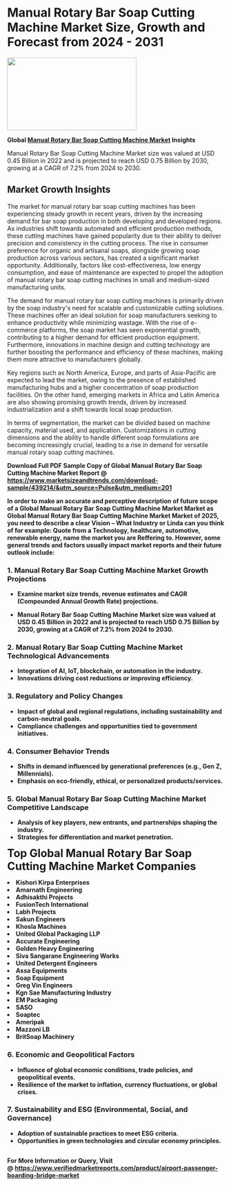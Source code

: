 <H1>Manual Rotary Bar Soap Cutting Machine Market Size, Growth and Forecast from 2024 - 2031</H1><img class="aligncenter size-medium wp-image-584254" src="https://thirdeyenews.in/wp-content/uploads/2024/09/Global-Market-Research-300x168.jpeg" alt="" width="300" height="168" /><p><strong>Global&nbsp;<a href="https://www.marketsizeandtrends.com/download-sample/439214/&amp;utm_source=Pulse&amp;utm_medium=201">Manual Rotary Bar Soap Cutting Machine Market</a> Insights</strong></p><p>Manual Rotary Bar Soap Cutting Machine Market size was valued at USD 0.45 Billion in 2022 and is projected to reach USD 0.75 Billion by 2030, growing at a CAGR of 7.2% from 2024 to 2030.</p><p><h2>Market Growth Insights</h2> <p>The market for manual rotary bar soap cutting machines has been experiencing steady growth in recent years, driven by the increasing demand for bar soap production in both developing and developed regions. As industries shift towards automated and efficient production methods, these cutting machines have gained popularity due to their ability to deliver precision and consistency in the cutting process. The rise in consumer preference for organic and artisanal soaps, alongside growing soap production across various sectors, has created a significant market opportunity. Additionally, factors like cost-effectiveness, low energy consumption, and ease of maintenance are expected to propel the adoption of manual rotary bar soap cutting machines in small and medium-sized manufacturing units.</p> <p><strong></strong></p> <p>The demand for manual rotary bar soap cutting machines is primarily driven by the soap industry's need for scalable and customizable cutting solutions. These machines offer an ideal solution for soap manufacturers seeking to enhance productivity while minimizing wastage. With the rise of e-commerce platforms, the soap market has seen exponential growth, contributing to a higher demand for efficient production equipment. Furthermore, innovations in machine design and cutting technology are further boosting the performance and efficiency of these machines, making them more attractive to manufacturers globally.</p> <p>Key regions such as North America, Europe, and parts of Asia-Pacific are expected to lead the market, owing to the presence of established manufacturing hubs and a higher concentration of soap production facilities. On the other hand, emerging markets in Africa and Latin America are also showing promising growth trends, driven by increased industrialization and a shift towards local soap production.</p> <p>In terms of segmentation, the market can be divided based on machine capacity, material used, and application. Customizations in cutting dimensions and the ability to handle different soap formulations are becoming increasingly crucial, leading to a rise in demand for versatile manual rotary soap cutting machines.</p> <p><strong></p><p><span class=""><strong>Download Full PDF Sample Copy of Global Manual Rotary Bar Soap Cutting Machine Market Report</strong> @ <a href="https://www.marketsizeandtrends.com/download-sample/439214/&amp;utm_source=Pulse&amp;utm_medium=201" target="_blank">https://www.marketsizeandtrends.com/download-sample/439214/&amp;utm_source=Pulse&amp;utm_medium=201</a></span></p><p>In order to make an accurate and perceptive description of future scope of a Global&nbsp;Manual Rotary Bar Soap Cutting Machine Market Market as Global&nbsp;Manual Rotary Bar Soap Cutting Machine Market Market of 2025, you need to describe a clear Vision &ndash; What Industry or Linda can you think of for example: Quote from a Technology, healthcare, automotive, renewable energy, name the market you are Reffering to. However, some general trends and factors usually impact market reports and their future outlook include:</p><h3>1.&nbsp;<strong>Manual Rotary Bar Soap Cutting Machine Market Growth Projections</strong></h3><ul><li>Examine market size trends, revenue estimates and CAGR (Compounded Annual Growth Rate) projections.</li><li><p>Manual Rotary Bar Soap Cutting Machine Market size was valued at USD 0.45 Billion in 2022 and is projected to reach USD 0.75 Billion by 2030, growing at a CAGR of 7.2% from 2024 to 2030.</p></li></ul><h3>2.&nbsp;<strong>Manual Rotary Bar Soap Cutting Machine Market Technological Advancements</strong></h3><ul><li>Integration of AI, IoT, blockchain, or automation in the industry.</li><li>Innovations driving cost reductions or improving efficiency.</li></ul><h3>3.&nbsp;<strong>Regulatory and Policy Changes</strong></h3><ul><li>Impact of global and regional regulations, including sustainability and carbon-neutral goals.</li><li>Compliance challenges and opportunities tied to government initiatives.</li></ul><h3>4.&nbsp;<strong>Consumer Behavior Trends</strong></h3><ul><li>Shifts in demand influenced by generational preferences (e.g., Gen Z, Millennials).</li><li>Emphasis on eco-friendly, ethical, or personalized products/services.</li></ul><h3>5.&nbsp;<strong>Global Manual Rotary Bar Soap Cutting Machine Market Competitive Landscape</strong></h3><ul><li>Analysis of key players, new entrants, and partnerships shaping the industry.</li><li>Strategies for differentiation and market penetration.</li></ul><p data-pm-slice="1 1 []"><span style="color: inherit; font-family: inherit; font-size: 25px;">Top Global Manual Rotary Bar Soap Cutting Machine Market Companies</span></p><div class="" data-test-id=""><p><li>Kishori Kirpa Enterprises</li><li> Amarnath Engineering</li><li> Adhisakthi Projects</li><li> FusionTech International</li><li> Labh Projects</li><li> Sakun Engineers</li><li> Khosla Machines</li><li> United Global Packaging LLP</li><li> Accurate Engineering</li><li> Golden Heavy Engineering</li><li> Siva Sangarane Engineering Works</li><li> United Detergent Engineers</li><li> Assa Equipments</li><li> Soap Equipment</li><li> Greg Vin Engineers</li><li> Kgn Sae Manufacturing Industry</li><li> EM Packaging</li><li> SASO</li><li> Soaptec</li><li> Ameripak</li><li> Mazzoni LB</li><li> BritSoap Machinery</li></p></div><h3>6.&nbsp;<strong>Economic and Geopolitical Factors</strong></h3><ul><li>Influence of global economic conditions, trade policies, and geopolitical events.</li><li>Resilience of the market to inflation, currency fluctuations, or global crises.</li></ul><h3>7.&nbsp;<strong>Sustainability and ESG (Environmental, Social, and Governance)</strong></h3><ul><li>Adoption of sustainable practices to meet ESG criteria.</li><li>Opportunities in green technologies and circular economy principles.</li></ul><h2><strong style="font-size: 14px;">For More Information or Query, Visit @&nbsp;</strong><a style="background-color: #ffffff; font-size: 14px;" href="https://www.marketsizeandtrends.com/report/manual-rotary-bar-soap-cutting-machine-market/" target="_blank">https://www.verifiedmarketreports.com/product/airport-passenger-boarding-bridge-market</a></h2>
